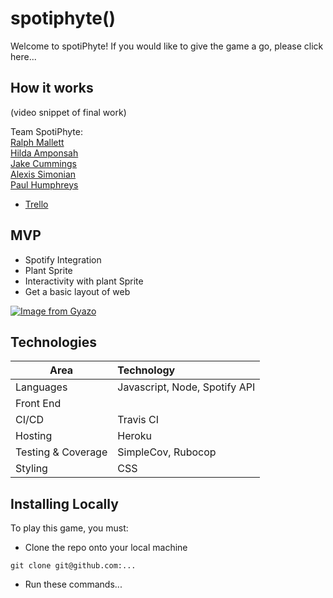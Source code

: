 # spotiphyte()
Welcome to spotiPhyte! If you would like to give the game a go, please click here...

## How it works
(video snippet of final work)


Team SpotiPhyte: <br>
[Ralph Mallett](https://github.com/ralphm10)<br>
[Hilda Amponsah](https://github.com/Pi-hils)<br>
[Jake Cummings](https://github.com/SilverLongjohns)<br>
[Alexis Simonian](https://github.com/Alexisimonian)<br>
[Paul Humphreys](https://github.com/phump81)
- [Trello](https://trello.com/b/JJHYRzFI/finalproject2020)

## MVP
 - Spotify Integration
 - Plant Sprite
 - Interactivity with plant Sprite
 - Get a basic layout of web

[![Image from Gyazo](https://i.gyazo.com/9d680cf991b8f7c6607243d03bf26947.png)](https://gyazo.com/9d680cf991b8f7c6607243d03bf26947)

## Technologies

| Area  |    Technology    |
|----------|:-------------|
| Languages |  Javascript, Node, Spotify API |
| Front End |    | 
| CI/CD |  Travis CI | 
| Hosting |    Heroku  | 
| Testing & Coverage | SimpleCov, Rubocop |
| Styling |  CSS  | 


## Installing Locally
To play this game, you must:<br>
- Clone the repo onto your local machine
```
git clone git@github.com:...
```
- Run these commands...
